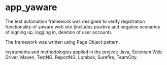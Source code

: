 # app_yaware
The test automation framework was designed to verify registration functionality of yaware web site (includes positive and negative scenarios of signing up, logging in, deletion of user account).

The framework was written using Page Object pattern.

Instruments and methodologies applied in the project: Java, Selenium Web Driver, Maven, TestNG, ReportNG, Lombok, Surefire, TeamCity.
